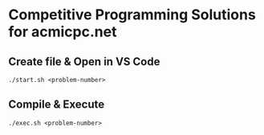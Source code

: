 # Competitive Programming Solutions for acmicpc.net

## Create file & Open in VS Code
```
./start.sh <problem-number>
```

## Compile & Execute
```
./exec.sh <problem-number>
```